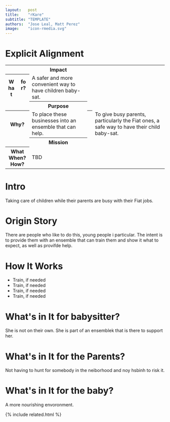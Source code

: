 ```yaml
---
layout:   post
title:    "rKare"
subtitle: "TEMPLATE"
authors:  "Jose Leal, Matt Perez"
image:    "icon-rmedia.svg"
---
```


<div style="display: none; ">
 <p>Baby-sitting, but under safer settings. The</p>
</div>

<h1>Explicit Alignment</h1>
 <div class='_center'>
  <table class='_explicitalignment'>
   <tr>
    <td></td>
    <th>Impact</th>
   </tr>
   <tr>
    <th style='column-width:20px; col-width:30px; '>What for?</th>
    <td>A safer and more convenient way to have children baby-sat.</td>
   </tr>
   <tr>
    <td></td>
    <th>Purpose</th>
   </tr>
   <tr>
    <th>Why?</th>
     <td>To place these businesses into an ensemble that can help.</td>
    <th></th>
     <td>To give busy parents, particularly the Fiat ones, a safe way to have their child baby-sat.</td>
   </tr>
   <tr>
    <td></td>
    <th>Mission</th>
   </tr>
   <tr>
    <th>What<br>When?<br>How?</th>
    <td>TBD</td>
   </tr>
  </table>
 </div>

<h1>Intro</h1>
 <p>Taking care of children while their parents are busy with their <span class='_paradigm'>Fiat</span> jobs.</p>

<h1>Origin Story</h1>
 <p>There are people who like to do this, young people i particular. The intent is to provide them with an ensemble that can train them and show it what to expect, as well as provifde help.</p>

<h1>How It Works</h1>
 <ul>
  <li>Train, if needed</li>
  <li>Train, if needed</li>
  <li>Train, if needed</li>
  <li>Train, if needed</li>
 </ul>

<h1>What's in It for babysitter?</h1>
 <p>She is not on their own. She is part of an ensemblek that is there to support her.</p>

<h1>What's in It for the Parents?</h1>
 <p>Not having to hunt for somebody in the neiborhood and noy hsbinh to risk it.</p>

<h1>What's in It for the baby?</h1>
 <p>A more nourishing envoronment.</p>

{% include related.html %}
